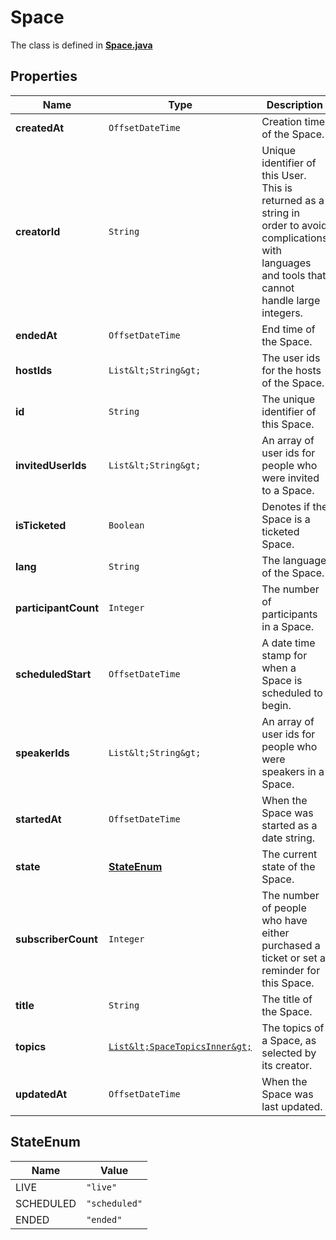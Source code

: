 

# Space



The class is defined in **[Space.java](../../src/main/java/example/micronaut/model/Space.java)**

## Properties

Name | Type | Description | Notes
------------ | ------------- | ------------- | -------------
**createdAt** | `OffsetDateTime` | Creation time of the Space. |  [optional property]
**creatorId** | `String` | Unique identifier of this User. This is returned as a string in order to avoid complications with languages and tools that cannot handle large integers. |  [optional property]
**endedAt** | `OffsetDateTime` | End time of the Space. |  [optional property]
**hostIds** | `List&lt;String&gt;` | The user ids for the hosts of the Space. |  [optional property]
**id** | `String` | The unique identifier of this Space. | 
**invitedUserIds** | `List&lt;String&gt;` | An array of user ids for people who were invited to a Space. |  [optional property]
**isTicketed** | `Boolean` | Denotes if the Space is a ticketed Space. |  [optional property]
**lang** | `String` | The language of the Space. |  [optional property]
**participantCount** | `Integer` | The number of participants in a Space. |  [optional property]
**scheduledStart** | `OffsetDateTime` | A date time stamp for when a Space is scheduled to begin. |  [optional property]
**speakerIds** | `List&lt;String&gt;` | An array of user ids for people who were speakers in a Space. |  [optional property]
**startedAt** | `OffsetDateTime` | When the Space was started as a date string. |  [optional property]
**state** | [**StateEnum**](#StateEnum) | The current state of the Space. | 
**subscriberCount** | `Integer` | The number of people who have either purchased a ticket or set a reminder for this Space. |  [optional property]
**title** | `String` | The title of the Space. |  [optional property]
**topics** | [`List&lt;SpaceTopicsInner&gt;`](SpaceTopicsInner.md) | The topics of a Space, as selected by its creator. |  [optional property]
**updatedAt** | `OffsetDateTime` | When the Space was last updated. |  [optional property]













## StateEnum

Name | Value
---- | -----
LIVE | `"live"`
SCHEDULED | `"scheduled"`
ENDED | `"ended"`






